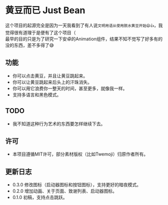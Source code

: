 # 黄豆而已 Just Bean
  这个项目的起源完全是因为一天我看到了有人说`文明用语从使用脱水黄豆开始😄👍`，我觉得很有道理于是便有了这个项目（    
  最早的目的只是为了研究一下安卓的Animation组件，结果不知不觉写了好多有的没的东西，差不多得了😅 
## 功能
 - 你可以点击黄豆，并且让黄豆跳起来。
 - 你可以让黄豆跳起来后头上的汗珠消失。
 - 你可以用它浪费你一整天的时间，甚至更多，就像我一样。
 - 支持多语言和黑色模式。
## TODO
 - 我不知道这种行为艺术的东西要怎样继续下去。
## 许可
 - 本项目遵循MIT许可，部分素材版权（比如Twemoji）归原作者所有。
## 更新日志
- 0.3.0 修改图标（启动器图标和按钮图标），支持更好的暗夜模式。
- 0.2.0 增加动画、关于页面、致谢列表、启动器图标。
- 0.1.0 初稿，支持点击跳跃。
